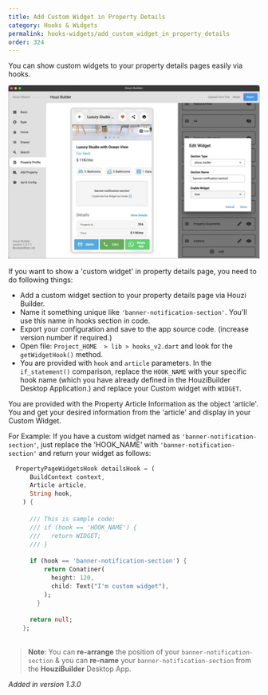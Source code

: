 ```yaml
---
title: Add Custom Widget in Property Details
category: Hooks & Widgets
permalink: hooks-widgets/add_custom_widget_in_property_details
order: 324
---
```

You can show custom widgets to your property details pages easily via hooks.

![adding custom widget placeholder](../../images/custom-widget-property-details.jpeg)

If you want to show a 'custom widget' in property details page, you need to do following things:

- Add a custom widget section to your property details page via Houzi Builder.
- Name it something unique like `'banner-notification-section'`. You'll use this name in hooks section in code.
- Export your configuration and save to the app source code. (increase version number if required.)
- Open file: `Project_HOME  > lib > hooks_v2.dart` and look for the `getWidgetHook()` method.
- You are provided with `hook` and `article` parameters. In the `if_statement()` comparison, replace the `HOOK_NAME` with your specific hook name (which you have already defined in the HouziBuilder Desktop Application.) and replace your Custom widget with `WIDGET`.  

You are provided with the Property Article Information as the object 'article'. You and get your desired information from the 'article' and display in your Custom Widget.

For Example: If you have a custom widget named as `'banner-notification-section'`, just replace the 'HOOK_NAME' with `'banner-notification-section'` and return your widget as follows:

```dart
  PropertyPageWidgetsHook detailsHook = (
      BuildContext context,
      Article article,
      String hook,
    ) {
      
      /// This is sample code:
      /// if (hook == 'HOOK_NAME') {
      ///   return WIDGET;
      /// }

      if (hook == 'banner-notification-section') {
          return Conatiner(
            height: 120,
            child: Text("I'm custom widget"),
          );
        }

      return null;
    };
  
```

    
    
    
> **Note**: You can **re-arrange** the position of your `banner-notification-section` & you can **re-name** your `banner-notification-section` from the **HouziBuilder** Desktop App. 

*Added in version 1.3.0*

